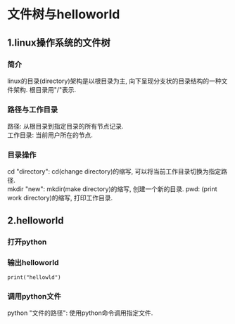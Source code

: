 # 文件树与helloworld

## 1.linux操作系统的文件树
### 简介
linux的目录(directory)架构是以根目录为主, 向下呈现分支状的目录结构的一种文件架构. 根目录用"/"表示.  
### 路径与工作目录
路径: 从根目录到指定目录的所有节点记录.  
工作目录: 当前用户所在的节点.  
### 目录操作 
cd "directory": cd(change directory)的缩写, 可以将当前工作目录切换为指定路径.  
mkdir "new": mkdir(make directory)的缩写, 创建一个新的目录. 
pwd: (print work directory)的缩写, 打印工作目录.  

## 2.helloworld
### 打开python
### 输出helloworld
    print("hellowld")
### 调用python文件
python "文件的路径": 使用python命令调用指定文件.  
